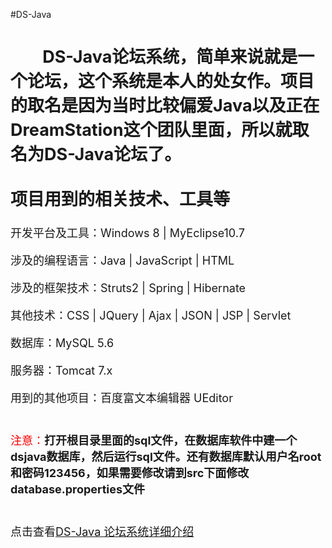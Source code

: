 #DS-Java
<font size="4">

&nbsp;&nbsp;&nbsp;&nbsp;&nbsp;&nbsp;&nbsp;&nbsp;DS-Java论坛系统，简单来说就是一个论坛，这个系统是本人的处女作。项目的取名是因为当时比较偏爱Java以及正在DreamStation这个团队里面，所以就取名为DS-Java论坛了。
<br/><br/>
项目用到的相关技术、工具等
----------

开发平台及工具：Windows 8 | MyEclipse10.7

涉及的编程语言：Java  |  JavaScript  |  HTML

涉及的框架技术：Struts2  |  Spring  |  Hibernate

其他技术：CSS  |  JQuery  |  Ajax  |  JSON  |  JSP  |  Servlet

数据库：MySQL 5.6

服务器：Tomcat 7.x

用到的其他项目：百度富文本编辑器 UEditor
<br/><br/><br/>
<font color="red">注意：</font>**打开根目录里面的sql文件，在数据库软件中建一个dsjava数据库，然后运行sql文件。还有数据库默认用户名root和密码123456，如果需要修改请到src下面修改database.properties文件**
<br/><br/><br/>
点击查看<a href="http://panhainan.com/2015/04/27/DS-Java%E8%AE%BA%E5%9D%9B%E7%B3%BB%E7%BB%9F%E4%BB%8B%E7%BB%8D/" target="_blank">DS-Java 论坛系统详细介绍</a>
</font>
